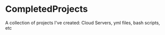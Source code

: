# CompletedProjects
A collection of projects I've created: Cloud Servers, yml files, bash scripts, etc
